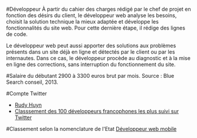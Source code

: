 #Développeur
À partir du cahier des charges rédigé par le chef de projet en fonction des désirs du client, le développeur web analyse les besoins, choisit la solution technique la mieux adaptée et développe les fonctionnalités du site web. Pour cette dernière étape, il rédige des lignes de code.

Le développeur web peut aussi apporter des solutions aux problèmes présents dans un site déjà en ligne et détectés par le client ou par les internautes. Dans ce cas, le développeur procède au diagnostic et à la mise en ligne des corrections, sans interruption du fonctionnement du site.

#Salaire du débutant
2900 à 3300 euros brut par mois. Source : Blue Search conseil, 2013.

#Compte Twitter
 - [Rudy Huyn](https://twitter.com/rudyhuyn?lang=fr)
 - [Classsement des 100 développeurs francophones les plus suivi sur Twitter](http://ranking.humancoders.com/rankings/developpeurs)

#Classement selon la nomenclature de l'Etat
[Développeur web mobile](http://www.metiers.internet.gouv.fr/metier/developpeur-web-mobile)
